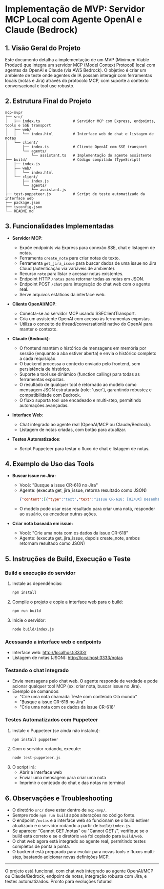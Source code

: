 # Implementação de MVP: Servidor MCP Local com Agente OpenAI e Claude (Bedrock)

## 1. Visão Geral do Projeto

Este documento detalha a implementação de um MVP (Minimum Viable Product) que integra um servidor MCP (Model Context Protocol) local com agentes da OpenAI e Claude (via AWS Bedrock). O objetivo é criar um ambiente de teste onde agentes de IA possam interagir com ferramentas locais (notas e Jira) através do protocolo MCP, com suporte a contexto conversacional e tool use robusto.

## 2. Estrutura Final do Projeto

```
mcp-mvp/
├── src/
│   ├── index.ts               # Servidor MCP com Express, endpoints, tools e SSE transport
│   ├── web/
│   │   └── index.html         # Interface web de chat e listagem de notas
│   └── client/
│       ├── index.ts           # Cliente OpenAI com SSE transport
│       └── agents/
│           └── assistant.ts   # Implementação do agente assistente
├── build/                     # Código compilado (TypeScript)
│   ├── index.js
│   ├── web/
│   │   └── index.html
│   └── client/
│       ├── index.js
│       └── agents/
│           └── assistant.js
├── test-puppeteer.js          # Script de teste automatizado da interface web
├── package.json
├── tsconfig.json
└── README.md
```

## 3. Funcionalidades Implementadas

- **Servidor MCP**:
  - Expõe endpoints via Express para conexão SSE, chat e listagem de notas.
  - Ferramenta `create_note` para criar notas de texto.
  - Ferramenta `get_jira_issue` para buscar dados de uma issue no Jira Cloud (autenticação via variáveis de ambiente).
  - Recurso `note` para listar e acessar notas existentes.
  - Endpoint HTTP `/notas` para retornar todas as notas em JSON.
  - Endpoint POST `/chat` para integração do chat web com o agente real.
  - Serve arquivos estáticos da interface web.

- **Cliente OpenAI/MCP**:
  - Conecta-se ao servidor MCP usando SSEClientTransport.
  - Cria um assistente OpenAI com acesso às ferramentas expostas.
  - Utiliza o conceito de thread/conversationId nativo do OpenAI para manter o contexto.

- **Claude (Bedrock)**:
  - O frontend mantém o histórico de mensagens em memória por sessão (enquanto a aba estiver aberta) e envia o histórico completo a cada requisição.
  - O backend processa o contexto enviado pelo frontend, sem persistência de histórico.
  - Suporte a tool use dinâmico (function calling) para todas as ferramentas expostas.
  - O resultado de qualquer tool é retornado ao modelo como mensagem JSON estruturada (role: 'user'), garantindo robustez e compatibilidade com Bedrock.
  - O fluxo suporta tool use encadeado e multi-step, permitindo automações avançadas.

- **Interface Web**:
  - Chat integrado ao agente real (OpenAI/MCP ou Claude/Bedrock).
  - Listagem de notas criadas, com botão para atualizar.

- **Testes Automatizados**:
  - Script Puppeteer para testar o fluxo de chat e listagem de notas.

## 4. Exemplo de Uso das Tools

- **Buscar issue no Jira:**
  - Você: "Busque a issue CR-618 no Jira"
  - Agente: (executa get_jira_issue, retorna resultado como JSON)
    ```json
    {"content":[{"type":"text","text":"Issue CR-618: [UI/UX] Desenhar Fluxo SCR\nStatus: CONCLUIDO"}]}
    ```
  - O modelo pode usar esse resultado para criar uma nota, responder ao usuário, ou encadear outras ações.

- **Criar nota baseada em issue:**
  - Você: "Crie uma nota com os dados da issue CR-618"
  - Agente: (executa get_jira_issue, depois create_note, ambos retornam resultado como JSON)

## 5. Instruções de Build, Execução e Teste

### **Build e execução do servidor**

1. Instale as dependências:
   ```sh
   npm install
   ```
2. Compile o projeto e copie a interface web para o build:
   ```sh
   npm run build
   ```
3. Inicie o servidor:
   ```sh
   node build/index.js
   ```

### **Acessando a interface web e endpoints**
- Interface web: [http://localhost:3333/](http://localhost:3333/)
- Listagem de notas (JSON): [http://localhost:3333/notas](http://localhost:3333/notas)

### **Testando o chat integrado**
- Envie mensagens pelo chat web. O agente responde de verdade e pode acionar qualquer tool MCP (ex: criar nota, buscar issue no Jira).
- Exemplo de comandos:
  - "Crie uma nota chamada Teste com conteúdo Olá mundo"
  - "Busque a issue CR-618 no Jira"
  - "Crie uma nota com os dados da issue CR-618"

### **Testes Automatizados com Puppeteer**

1. Instale o Puppeteer (se ainda não instalou):
   ```sh
   npm install puppeteer
   ```
2. Com o servidor rodando, execute:
   ```sh
   node test-puppeteer.js
   ```
3. O script irá:
   - Abrir a interface web
   - Enviar uma mensagem para criar uma nota
   - Imprimir o conteúdo do chat e das notas no terminal

## 6. Observações e Troubleshooting

- O diretório `src/` deve estar dentro de `mcp-mvp/`.
- Sempre rode `npm run build` após alterações no código fonte.
- O endpoint `/notas` e a interface web só funcionam se o build estiver atualizado e o servidor rodando a partir de `build/index.js`.
- Se aparecer "Cannot GET /notas" ou "Cannot GET /", verifique se o build está correto e se o diretório `web` foi copiado para `build/web`.
- O chat web agora está integrado ao agente real, permitindo testes completos de ponta a ponta.
- O backend está preparado para evoluir para novas tools e fluxos multi-step, bastando adicionar novas definições MCP.

---

O projeto está funcional, com chat web integrado ao agente OpenAI/MCP ou Claude/Bedrock, endpoint de notas, integração robusta com Jira, e testes automatizados. Pronto para evoluções futuras!

